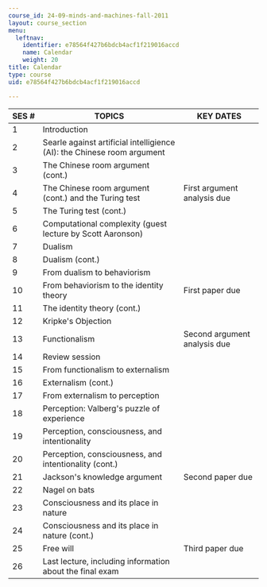 ```yaml
---
course_id: 24-09-minds-and-machines-fall-2011
layout: course_section
menu:
  leftnav:
    identifier: e78564f427b6bdcb4acf1f219016accd
    name: Calendar
    weight: 20
title: Calendar
type: course
uid: e78564f427b6bdcb4acf1f219016accd

---
```


| SES # | TOPICS | KEY DATES |
| --- | --- | --- |
| 1 | Introduction | &nbsp; |
| 2 | Searle against artificial intelligience (AI): the Chinese room argument | &nbsp; |
| 3 | The Chinese room argument (cont.) | &nbsp; |
| 4 | The Chinese room argument (cont.) and the Turing test | First argument analysis due |
| 5 | The Turing test (cont.) | &nbsp; |
| 6 | Computational complexity (guest lecture by Scott Aaronson) | &nbsp; |
| 7 | Dualism | &nbsp; |
| 8 | Dualism (cont.) | &nbsp; |
| 9 | From dualism to behaviorism | &nbsp; |
| 10 | From behaviorism to the identity theory | First paper due |
| 11 | The identity theory (cont.) | &nbsp; |
| 12 | Kripke's Objection | &nbsp; |
| 13 | Functionalism | Second argument analysis due |
| 14 | Review session | &nbsp; |
| 15 | From functionalism to externalism | &nbsp; |
| 16 | Externalism (cont.) | &nbsp; |
| 17 | From externalism to perception | &nbsp; |
| 18 | Perception: Valberg's puzzle of experience | &nbsp; |
| 19 | Perception, consciousness, and intentionality | &nbsp; |
| 20 | Perception, consciousness, and intentionality (cont.) | &nbsp; |
| 21 | Jackson's knowledge argument | Second paper due |
| 22 | Nagel on bats | &nbsp; |
| 23 | Consciousness and its place in nature | &nbsp; |
| 24 | Consciousness and its place in nature (cont.) | &nbsp; |
| 25 | Free will | Third paper due |
| 26 | Last lecture, including information about the final exam |